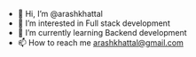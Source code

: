 - 👋 Hi, I’m @arashkhattal
- 👀 I’m interested in Full stack development
- 🌱 I’m currently learning Backend development
- 📫 How to reach me arashkhattal@gmail.com


